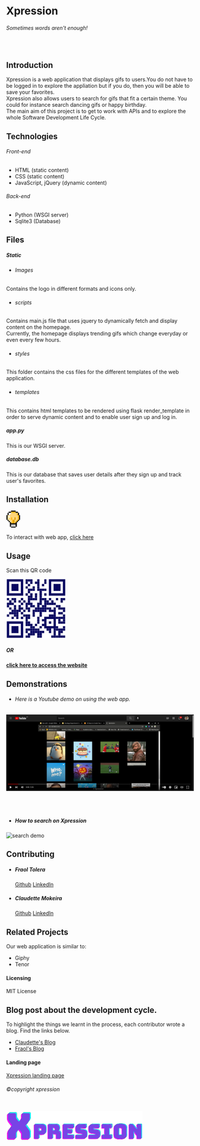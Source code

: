 # Xpression

###### Sometimes words aren't enough!
<br>

## Introduction

Xpression is a web application that displays gifs to users.You do not have to be logged in to explore the appliation but if you do, then you will be able to save your favorites.<br>
Xpression also allows users to search for gifs that fit a certain theme. You could for instance search dancing gifs or happy birthday. <br>
The main aim of this project is to get to work with APIs and to explore the whole Software Development Life Cycle.

## Technologies
###### Front-end
- HTML (static content)
- CSS (static content)
- JavaScript, jQuery (dynamic content)
###### Back-end
- Python (WSGI server)
- Sqlite3 (Database)

## Files
##### Static
- ###### Images
Contains the logo in different formats and icons only.
- ###### scripts
Contains main.js file that uses jquery to dynamically fetch and display content on the homepage.<br>
Currently, the homepage displays trending gifs which change everyday or even every few hours.
- ###### styles
This folder contains the css files for the different templates of the web application.
- ###### templates
This contains html templates to be rendered using flask render_template in order to serve dynamic content and to enable user sign up and log in.

##### app.py
This is our WSGI server. 

##### database.db
This is our database that saves user details after they sign up and track user's favorites.

## Installation
<img src="static\Images\light.png"/>

To interact with web app, [click here](https://expression.rocks/)

## Usage
Scan this QR code

<img src="static\Images\expression_scan_qr code.png" width="160" height=auto>

##### OR

**[click here to access the website](https://expression.rocks/)**

## Demonstrations
- ###### Here is a Youtube demo on using the web app.

[<img src="static\Images\Youtube_screenshot.png"/>](https://www.youtube.com/watch?v=MgIZWGZnXgE)

<br>
<br>

- ##### How to search on Xpression
<img src="static\Images\Xpression -search_demo_Trimmed.gif" alt="search demo">

## Contributing
- ##### Fraol Tolera
    [Github](https://github.com/Fraol123) [LinkedIn](https://www.linkedin.com/in/fraol-tesfaye-mts/)

- ##### Claudette Mokeira
    [Github](https://github.com/keira-claudette) [LinkedIn](https://www.linkedin.com/in/claudette-mokeira/)


## Related Projects
Our web application is similar to:
- Giphy
- Tenor

#### Licensing
MIT License

## Blog post about the development cycle.
To highlight the things we learnt in the process, each contributor wrote a blog. Find the links below.
- [Claudette's Blog](https://claudette-keira.medium.com/people-want-to-send-messages-building-the-expression-web-app-a-summary-cb2bf4a364f9)
- [Fraol's Blog]()

#### Landing page
[Xpression landing page](https://claudettekeira.wixsite.com/xpression-landing)

###### &copy;copyright xpression
<br>
<img src="static\Images\xpress_it-clear-bg-cropped.png">
